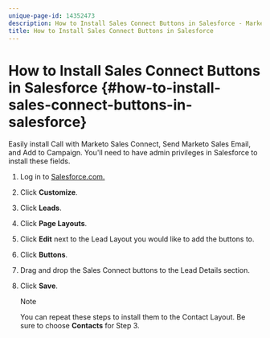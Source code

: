 ```yaml
---
unique-page-id: 14352473
description: How to Install Sales Connect Buttons in Salesforce - Marketo Docs - Product Documentation
title: How to Install Sales Connect Buttons in Salesforce
---
```


# How to Install Sales Connect Buttons in Salesforce {#how-to-install-sales-connect-buttons-in-salesforce}

Easily install Call with Marketo Sales Connect, Send Marketo Sales Email, and Add to Campaign. You'll need to have admin privileges in Salesforce to install these fields.

1. Log in to [Salesforce.com.](https://salesforce.com)
1. Click **Customize**.
1. Click **Leads**.
1. Click **Page Layouts**.
1. Click **Edit** next to the Lead Layout you would like to add the buttons to.
1. Click **Buttons**.
1. Drag and drop the Sales Connect buttons to the Lead Details section.
1. Click **Save**.

   >[!NOTE]
   >
   >You can repeat these steps to install them to the Contact Layout. Be sure to choose **Contacts** for Step 3.
